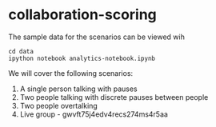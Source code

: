 # collaboration-scoring

The sample data for the scenarios can be viewed wih 

    cd data
    ipython notebook analytics-notebook.ipynb

We will cover the following scenarios: 

1. A single person talking with pauses
2. Two people talking with discrete pauses between people 
3. Two people overtalking 
4. Live group - gwvft75j4edv4recs274ms4r5aa

